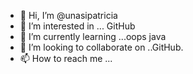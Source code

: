 - 👋 Hi, I’m @unasipatricia
- 👀 I’m interested in ... GitHub
- 🌱 I’m currently learning ...oops java
- 💞️ I’m looking to collaborate on ..GitHub.
- 📫 How to reach me ...

<!---
unasipatricia/unasipatricia is a ✨ special ✨ repository because its `README.md` (this file) appears on your GitHub profile.
You can click the Preview link to take a look at your changes.
--->
